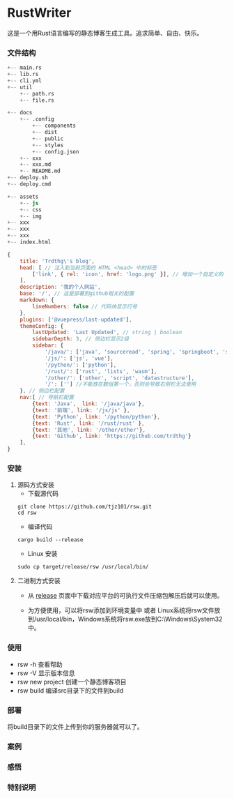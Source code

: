 # RustWriter
这是一个用Rust语言编写的静态博客生成工具。追求简单、自由、快乐。

### 文件结构
``` s
+-- main.rs
+-- lib.rs
+-- cli.yml
+-- util
	+-- path.rs
	+-- file.rs
```

```  s
+-- docs
	+-- .config
		+-- components
		+-- dist
		+-- public
		+-- styles
		+-- config.json
	+-- xxx
	+-- xxx.md
	+-- README.md
+-- deploy.sh
+-- deploy.cmd
```

``` s
+-- assets
	+-- js
	+-- css
	+-- img
+-- xxx
+-- xxx
+-- xxx
+-- index.html
```

``` js
{
	title: 'Trdthg\'s blog',
    head: [ // 注入到当前页面的 HTML <head> 中的标签
      	['link', { rel: 'icon', href: 'logo.png' }], // 增加一个自定义的 favicon(网页标签的图标)
    ],
    description: '我的个人网站',
    base: '/', // 这是部署到github相关的配置
    markdown: {
      	lineNumbers: false // 代码块显示行号
    },
    plugins: ['@vuepress/last-updated'],
    themeConfig: {
		lastUpdated: 'Last Updated', // string | boolean
		sidebarDepth: 3, // 侧边栏显示2级
		sidebar: {
			'/java/': ['java', 'sourceread', 'spring', 'springboot', 'stuffs'],
			'/js/': ['js', 'vue'],
			'/python/': ['python'],
			'/rust/': ['rust', 'lists', 'wasm'],
			'/other/': ['other', 'script', 'datastructure'],
			'/': [''] //不能放在数组第一个，否则会导致右侧栏无法使用 
	}, // 侧边栏配置
	nav:[ // 导航栏配置
		{text: 'Java',  link: '/java/java'},
		{text: '前端', link: '/js/js' },
		{text: 'Python', link: '/python/python'},
		{text: 'Rust', link: '/rust/rust' },
		{text: '其他', link: '/other/other'},
		{text: 'Github', link: 'https://github.com/trdthg'}      
	],
}
```

### 安装
1. 源码方式安装
    - 下载源代码
	```
	git clone https://github.com/tjz101/rsw.git
	cd rsw
	```
    - 编译代码
	```
	cargo build --release
	```
    - Linux 安装
	```
	sudo cp target/release/rsw /usr/local/bin/
	```
2.  二进制方式安装
    - 从 [release](https://github.com/tjz101/rsw/releases) 页面中下载对应平台的可执行文件压缩包解压后就可以使用。
	
    - 为方便使用，可以将rsw添加到环境变量中 或者 Linux系统将rsw文件放到/usr/local/bin，Windows系统将rsw.exe放到C:\Windows\System32中。

### 使用

- rsw -h 查看帮助
- rsw -V 显示版本信息
- rsw new project 创建一个静态博客项目
- rsw build 编译src目录下的文件到build

### 部署
将build目录下的文件上传到你的服务器就可以了。

### 案例

### 感悟

### 特别说明
